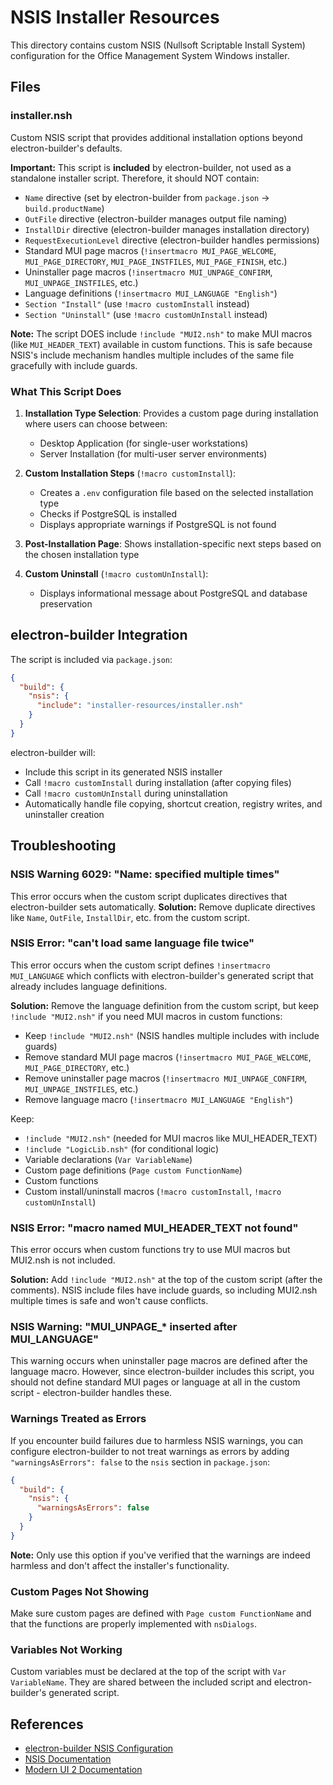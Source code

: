 # NSIS Installer Resources

This directory contains custom NSIS (Nullsoft Scriptable Install System) configuration for the Office Management System Windows installer.

## Files

### installer.nsh

Custom NSIS script that provides additional installation options beyond electron-builder's defaults.

**Important:** This script is **included** by electron-builder, not used as a standalone installer script. Therefore, it should NOT contain:

- `Name` directive (set by electron-builder from `package.json` → `build.productName`)
- `OutFile` directive (electron-builder manages output file naming)
- `InstallDir` directive (electron-builder manages installation directory)
- `RequestExecutionLevel` directive (electron-builder handles permissions)
- Standard MUI page macros (`!insertmacro MUI_PAGE_WELCOME`, `MUI_PAGE_DIRECTORY`, `MUI_PAGE_INSTFILES`, `MUI_PAGE_FINISH`, etc.)
- Uninstaller page macros (`!insertmacro MUI_UNPAGE_CONFIRM`, `MUI_UNPAGE_INSTFILES`, etc.)
- Language definitions (`!insertmacro MUI_LANGUAGE "English"`)
- `Section "Install"` (use `!macro customInstall` instead)
- `Section "Uninstall"` (use `!macro customUnInstall` instead)

**Note:** The script DOES include `!include "MUI2.nsh"` to make MUI macros (like `MUI_HEADER_TEXT`) available in custom functions. This is safe because NSIS's include mechanism handles multiple includes of the same file gracefully with include guards.

### What This Script Does

1. **Installation Type Selection**: Provides a custom page during installation where users can choose between:
   - Desktop Application (for single-user workstations)
   - Server Installation (for multi-user server environments)

2. **Custom Installation Steps** (`!macro customInstall`):
   - Creates a `.env` configuration file based on the selected installation type
   - Checks if PostgreSQL is installed
   - Displays appropriate warnings if PostgreSQL is not found

3. **Post-Installation Page**: Shows installation-specific next steps based on the chosen installation type

4. **Custom Uninstall** (`!macro customUnInstall`):
   - Displays informational message about PostgreSQL and database preservation

## electron-builder Integration

The script is included via `package.json`:

```json
{
  "build": {
    "nsis": {
      "include": "installer-resources/installer.nsh"
    }
  }
}
```

electron-builder will:
- Include this script in its generated NSIS installer
- Call `!macro customInstall` during installation (after copying files)
- Call `!macro customUnInstall` during uninstallation
- Automatically handle file copying, shortcut creation, registry writes, and uninstaller creation

## Troubleshooting

### NSIS Warning 6029: "Name: specified multiple times"

This error occurs when the custom script duplicates directives that electron-builder sets automatically. **Solution:** Remove duplicate directives like `Name`, `OutFile`, `InstallDir`, etc. from the custom script.

### NSIS Error: "can't load same language file twice"

This error occurs when the custom script defines `!insertmacro MUI_LANGUAGE` which conflicts with electron-builder's generated script that already includes language definitions.

**Solution:** Remove the language definition from the custom script, but keep `!include "MUI2.nsh"` if you need MUI macros in custom functions:
- Keep `!include "MUI2.nsh"` (NSIS handles multiple includes with include guards)
- Remove standard MUI page macros (`!insertmacro MUI_PAGE_WELCOME`, `MUI_PAGE_DIRECTORY`, etc.)
- Remove uninstaller page macros (`!insertmacro MUI_UNPAGE_CONFIRM`, `MUI_UNPAGE_INSTFILES`, etc.)
- Remove language macro (`!insertmacro MUI_LANGUAGE "English"`)

Keep:
- `!include "MUI2.nsh"` (needed for MUI macros like MUI_HEADER_TEXT)
- `!include "LogicLib.nsh"` (for conditional logic)
- Variable declarations (`Var VariableName`)
- Custom page definitions (`Page custom FunctionName`)
- Custom functions
- Custom install/uninstall macros (`!macro customInstall`, `!macro customUnInstall`)

### NSIS Error: "macro named MUI_HEADER_TEXT not found"

This error occurs when custom functions try to use MUI macros but MUI2.nsh is not included.

**Solution:** Add `!include "MUI2.nsh"` at the top of the custom script (after the comments). NSIS include files have include guards, so including MUI2.nsh multiple times is safe and won't cause conflicts.

### NSIS Warning: "MUI_UNPAGE_* inserted after MUI_LANGUAGE"

This warning occurs when uninstaller page macros are defined after the language macro. However, since electron-builder includes this script, you should not define standard MUI pages or language at all in the custom script - electron-builder handles these.

### Warnings Treated as Errors

If you encounter build failures due to harmless NSIS warnings, you can configure electron-builder to not treat warnings as errors by adding `"warningsAsErrors": false` to the `nsis` section in `package.json`:

```json
{
  "build": {
    "nsis": {
      "warningsAsErrors": false
    }
  }
}
```

**Note:** Only use this option if you've verified that the warnings are indeed harmless and don't affect the installer's functionality.

### Custom Pages Not Showing

Make sure custom pages are defined with `Page custom FunctionName` and that the functions are properly implemented with `nsDialogs`.

### Variables Not Working

Custom variables must be declared at the top of the script with `Var VariableName`. They are shared between the included script and electron-builder's generated script.

## References

- [electron-builder NSIS Configuration](https://www.electron.build/configuration/nsis)
- [NSIS Documentation](https://nsis.sourceforge.io/Docs/)
- [Modern UI 2 Documentation](https://nsis.sourceforge.io/Docs/Modern%20UI%202/Readme.html)
